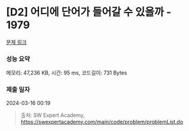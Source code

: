# [D2] 어디에 단어가 들어갈 수 있을까 - 1979 

[문제 링크](https://swexpertacademy.com/main/code/problem/problemDetail.do?contestProbId=AV5PuPq6AaQDFAUq) 

### 성능 요약

메모리: 47,236 KB, 시간: 95 ms, 코드길이: 731 Bytes

### 제출 일자

2024-03-16 00:19



> 출처: SW Expert Academy, https://swexpertacademy.com/main/code/problem/problemList.do